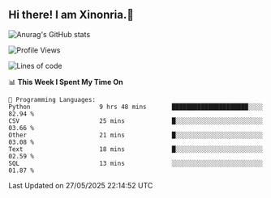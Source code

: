## Hi there! I am Xinonria.👋

![Anurag's GitHub stats](https://status-git-main-xinonrias-projects-f26540e3.vercel.app/api?username=xinonria&hide=stars,issues)

<!--START_SECTION:waka-->
![Profile Views](http://img.shields.io/badge/Profile%20Views-0-blue)

![Lines of code](https://img.shields.io/badge/From%20Hello%20World%20I%27ve%20Written-3.2%20million%20lines%20of%20code-blue)

📊 **This Week I Spent My Time On** 

```text
💬 Programming Languages: 
Python                   9 hrs 48 mins       █████████████████████░░░░   82.94 % 
CSV                      25 mins             █░░░░░░░░░░░░░░░░░░░░░░░░   03.66 % 
Other                    21 mins             █░░░░░░░░░░░░░░░░░░░░░░░░   03.08 % 
Text                     18 mins             █░░░░░░░░░░░░░░░░░░░░░░░░   02.59 % 
SQL                      13 mins             ░░░░░░░░░░░░░░░░░░░░░░░░░   01.87 % 
```


 Last Updated on 27/05/2025 22:14:52 UTC
<!--END_SECTION:waka-->

<!--
**xinonria/xinonria** is a ✨ _special_ ✨ repository because its `README.md` (this file) appears on your GitHub profile.

Here are some ideas to get you started:

- 🔭 I’m currently working on ...
- 🌱 I’m currently learning ...
- 👯 I’m looking to collaborate on ...
- 🤔 I’m looking for help with ...
- 💬 Ask me about ...
- 📫 How to reach me: ...
- 😄 Pronouns: ...
- ⚡ Fun fact: ...
-->

